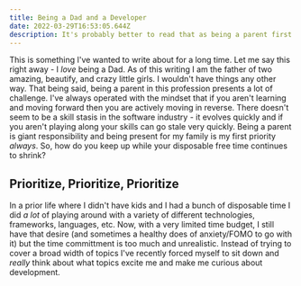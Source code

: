 ```yaml
---
title: Being a Dad and a Developer 
date: 2022-03-29T16:53:05.644Z
description: It's probably better to read that as being a parent first and foremost as well as a developer. Without a doubt having kids is one of the best things that's ever happened to me. But, how do you balance the responsibilities of being a parent and trying to stay up to date in an industry constantly trying to leave you behind?
---
```


This is something I've wanted to write about for a long time. Let me say this right away - I _love_ being a Dad. As of this writing I am the father of two amazing, beautify, and crazy little girls. I wouldn't have things any other way. That being said, being a parent in this profession presents a lot of challenge. I've always operated with the mindset that if you aren't learning and moving forward then you are actively moving in reverse. There doesn't seem to be a skill stasis in the software industry - it evolves quickly and if you aren't playing along your skills can go stale very quickly. Being a parent is giant responsibility and being present for my family is my first priority _always_. So, how do you keep up while your disposable free time continues to shrink?

## Prioritize, Prioritize, Prioritize

In a prior life where I didn't have kids and I had a bunch of disposable time I did _a lot_ of playing around with a variety of different technologies, frameworks, languages, etc. Now, with a very limited time budget, I still have that desire (and sometimes a healthy does of anxiety/FOMO to go with it) but the time committment is too much and unrealistic. Instead of trying to cover a broad width of topics I've recently forced myself to sit down and _really_ think about what topics excite me and make me curious about development.  
